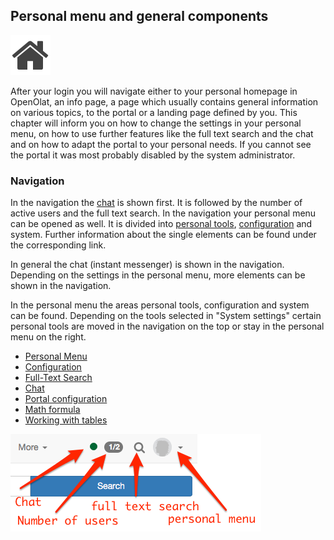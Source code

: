 ##  Personal menu and general components

![](assets/home.png)

After your login you will navigate either to your personal homepage in
OpenOlat, an info page, a page which usually contains general information on
various topics, to the portal or a landing page defined by you. This chapter
will inform you on how to change the settings in your personal menu, on how to
use further features like the full text search and the chat and on how to
adapt the portal to your personal needs. If you cannot see the portal it was
most probably disabled by the system administrator.

### Navigation

In the navigation the [chat](Chat.de.md) is shown first. It is followed by the
number of active users and the full text search. In the navigation your
personal menu can be opened as well. It is divided into [personal
tools](Personal+Menu.html), [configuration](Configuration.html) and system.
Further information about the single elements can be found under the
corresponding link.

In general the chat (instant messenger) is shown in the navigation. Depending
on the settings in the personal menu, more elements can be shown in the
navigation.

In the personal menu the areas personal tools, configuration and system can be
found. Depending on the tools selected in "System settings" certain personal
tools are moved in the navigation on the top or stay in the personal menu on
the right.

  * [Personal Menu](Personal+Menu.html)
  * [Configuration](Configuration.html)
  * [Full-Text Search](Full-Text+Search.html)
  * [Chat](Chat.html)
  * [Portal configuration](Portal+configuration.html)
  * [Math formula](Math+formula.html)
  * [Working with tables](Working+with+tables.html)

  

![](assets/en_navigation.png)

